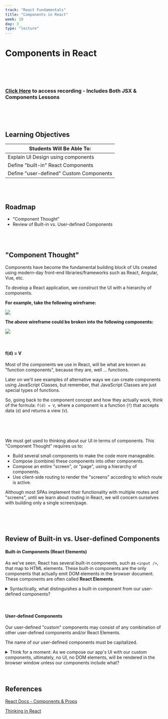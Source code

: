 ```yaml
---
track: "React Fundamentals"
title: "Components in React"
week: 10
day: 3
type: "lecture"
---
```


# Components in React

<br>
<br>
<br>

### [Click Here](https://generalassembly.zoom.us/rec/share/l4aZfuIyOkmNQ0qaDnen9mty23v4RwBmvE9wYbYrZ8BtYywsrAfQnX_p0tgKH1iH.dT-IvOGE9G6fv0Xk?startTime=1620490804000) to access recording - Includes Both JSX & Components Lessons

<br>
<br>
<br>

## Learning Objectives

| Students Will Be Able To:               |
| --------------------------------------- |
| Explain UI Design using components      |
| Define "built-in" React Components      |
| Define "user-defined" Custom Components |

<br>
<br>

## Roadmap

- "Component Thought"
- Review of Built-in vs. User-defined Components

<br>
<br>

## "Component Thought"

Components have become the fundamental building block of UIs created using modern-day front-end libraries/frameworks such as React, Angular, Vue, etc.

To develop a React application, we construct the UI with a hierarchy of components.

**For example, take the following wireframe:**

<img src="https://i.imgur.com/hL1T2tH.png">

**The above wireframe could be broken into the following components:**

<img src="https://i.imgur.com/TqerRDf.png">

<br>
<br>
<br>

#### f(d) = V

Most of the components we use in React, will be what are known as "function components", because they are, well ... functions.

Later on we'll see examples of alternative ways we can create components using JavaScript Classes, but remember, that JavaScript Classes are just special types of functions.

So, going back to the component concept and how they actually work, think of the formula: `f(d) = V`, where a component is a function (`f`) that accepts data (`d`) and returns a view (`V`).

<br>
<br>
<br>

We must get used to thinking about our UI in terms of components. This "Component Thought" requires us to:

- Build several small components to make the code more manageable.
- Compose (combine) these components into other components.
- Compose an entire "screen", or "page", using a hierarchy of components.
- Use client-side routing to render the "screens" according to which route is active.

Although most SPAs implement their functionality with multiple routes and "screens", until we learn about routing in React, we will concern ourselves with building only a single screen/page.

<br>
<br>
<br>

## Review of Built-in vs. User-defined Components

#### Built-in Components (React Elements)

As we've seen, React has several built-in components, such as `<input />`, that map to HTML elements. These built-in components are the only components that actually emit DOM elements in the browser document. These components are often called **React Elements**.

<details>
<summary>Syntactically, what distinguishes a built-in component from our user-defined components?</summary>
<p><strong>
React components are lower-cased, for example "&lt;div&gt;".
</strong></p>
</details>

<br>
<br>

#### User-defined Components

Our user-defined "custom" components may consist of any combination of other user-defined components and/or React Elements.

The name of our user-defined components must be capitalized.

<details>
<summary>Think for a moment: As we compose our app's UI with our custom components,  ultimately, no UI, no DOM elements, will be rendered in the browser window unless our components include what?</summary>
<p><strong>
React Elements like "&lt;div&gt;" - HTML is what the browser knows and loves.
</strong></p>
</details>

<br>
<br>

## References

[React Docs - Components & Props](https://facebook.github.io/react/docs/components-and-props.html)

[Thinking in React](https://facebook.github.io/react/docs/thinking-in-react.html)
